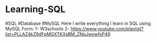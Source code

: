# Learning-SQL

#SQL #Database #MySQL
Here I write everything I learn in SQL using MySQL
Form:
  1- W3schools
  2- https://www.youtube.com/playlist?list=PLLAZ4kZ9dFpMGXTKXsBM_ZNpJwowfsP49
